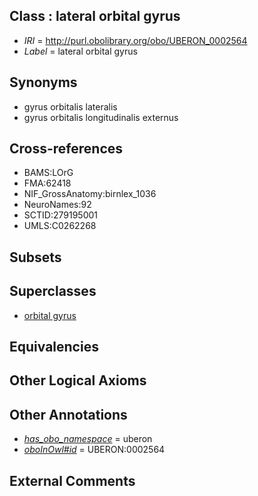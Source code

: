 
## Class : lateral orbital gyrus

 * *IRI* = http://purl.obolibrary.org/obo/UBERON_0002564
 * *Label* = lateral orbital gyrus

## Synonyms

 * gyrus orbitalis lateralis
 * gyrus orbitalis longitudinalis externus

## Cross-references

 * BAMS:LOrG
 * FMA:62418
 * NIF_GrossAnatomy:birnlex_1036
 * NeuroNames:92
 * SCTID:279195001
 * UMLS:C0262268

## Subsets


## Superclasses

 * [orbital gyrus](../../UBERON/93/UBERON_0007193.md)

## Equivalencies


## Other Logical Axioms


## Other Annotations

 * *[has_obo_namespace](../../ce/oboInOwl#hasOBONamespace.md)* = uberon
 * *[oboInOwl#id](../../id/oboInOwl#id.md)* = UBERON:0002564

## External Comments

